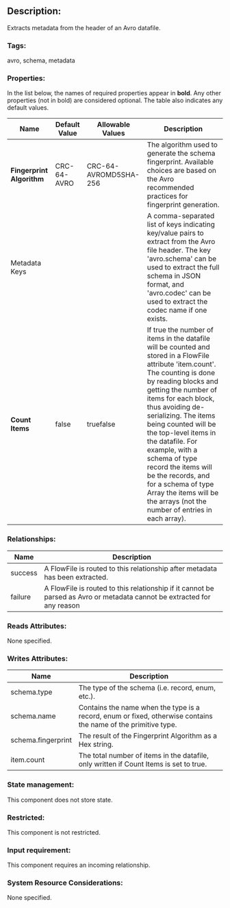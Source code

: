 ## Description:

Extracts metadata from the header of an Avro datafile.

### Tags:

avro, schema, metadata

### Properties:

In the list below, the names of required properties appear in **bold**. Any other properties (not in bold) are considered optional. The table also indicates any default values.

| Name                      | Default Value | Allowable Values      | Description                                                  |
| ------------------------- | ------------- | --------------------- | ------------------------------------------------------------ |
| **Fingerprint Algorithm** | CRC-64-AVRO   | CRC-64-AVROMD5SHA-256 | The algorithm used to generate the schema fingerprint. Available choices are based on the Avro recommended practices for fingerprint generation. |
| Metadata Keys             |               |                       | A comma-separated list of keys indicating key/value pairs to extract from the Avro file header. The key 'avro.schema' can be used to extract the full schema in JSON format, and 'avro.codec' can be used to extract the codec name if one exists. |
| **Count Items**           | false         | truefalse             | If true the number of items in the datafile will be counted and stored in a FlowFile attribute 'item.count'. The counting is done by reading blocks and getting the number of items for each block, thus avoiding de-serializing. The items being counted will be the top-level items in the datafile. For example, with a schema of type record the items will be the records, and for a schema of type Array the items will be the arrays (not the number of entries in each array). |

### Relationships:

| Name    | Description                                                  |
| ------- | ------------------------------------------------------------ |
| success | A FlowFile is routed to this relationship after metadata has been extracted. |
| failure | A FlowFile is routed to this relationship if it cannot be parsed as Avro or metadata cannot be extracted for any reason |

### Reads Attributes:

None specified.

### Writes Attributes:

| Name               | Description                                                  |
| ------------------ | ------------------------------------------------------------ |
| schema.type        | The type of the schema (i.e. record, enum, etc.).            |
| schema.name        | Contains the name when the type is a record, enum or fixed, otherwise contains the name of the primitive type. |
| schema.fingerprint | The result of the Fingerprint Algorithm as a Hex string.     |
| item.count         | The total number of items in the datafile, only written if Count Items is set to true. |

### State management:

This component does not store state.

### Restricted:

This component is not restricted.

### Input requirement:

This component requires an incoming relationship.

### System Resource Considerations:

None specified.